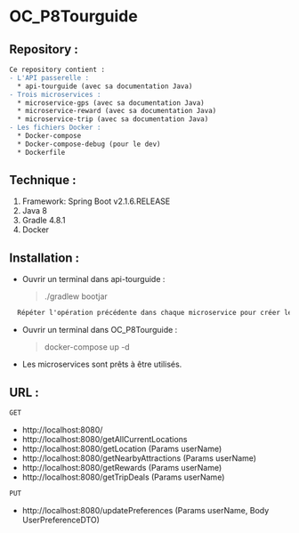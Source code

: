 # OC_P8Tourguide

## Repository :

```diff
Ce repository contient :
- L'API passerelle :
  * api-tourguide (avec sa documentation Java)
- Trois microservices :
  * microservice-gps (avec sa documentation Java)
  * microservice-reward (avec sa documentation Java)
  * microservice-trip (avec sa documentation Java)
- Les fichiers Docker :
  * Docker-compose
  * Docker-compose-debug (pour le dev)
  * Dockerfile
```

## Technique :

1. Framework: Spring Boot v2.1.6.RELEASE
2. Java 8
3. Gradle 4.8.1
4. Docker

## Installation :

- Ouvrir un terminal dans api-tourguide :
  > ./gradlew bootjar

```diff
  Répéter l'opération précédente dans chaque microservice pour créer les fichier jar.
```

- Ouvrir un terminal dans OC_P8Tourguide :
  > docker-compose up -d

- Les microservices sont prêts à être utilisés.

## URL :

```diff
GET
```
  - http://localhost:8080/
  - http://localhost:8080/getAllCurrentLocations
  - http://localhost:8080/getLocation (Params userName)
  - http://localhost:8080/getNearbyAttractions (Params userName)
  - http://localhost:8080/getRewards (Params userName)
  - http://localhost:8080/getTripDeals (Params userName)

```diff
PUT
```
- http://localhost:8080/updatePreferences (Params userName, Body UserPreferenceDTO)
